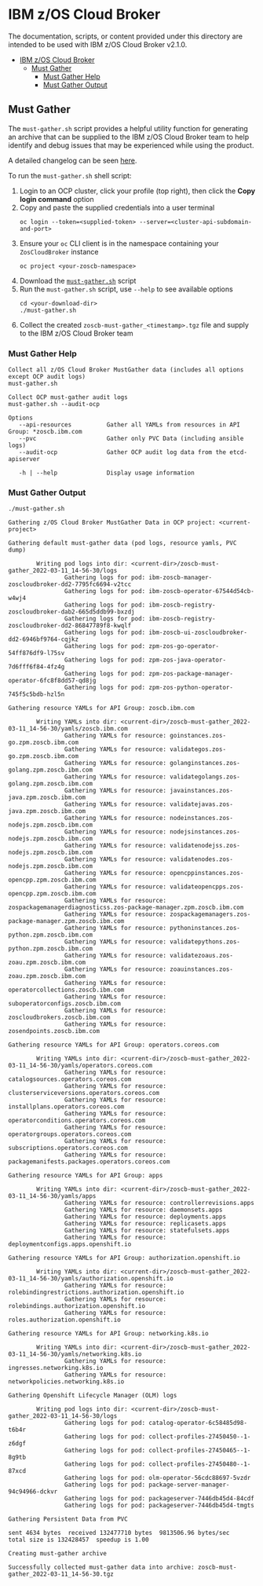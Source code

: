 # IBM z/OS Cloud Broker
The documentation, scripts, or content provided under this directory are intended to be used with IBM z/OS Cloud Broker v2.1.0. 

- [IBM z/OS Cloud Broker](#ibm-zos-cloud-broker)
  - [Must Gather](#must-gather)
    - [Must Gather Help](#must-gather-help)
    - [Must Gather Output](#must-gather-output)
## Must Gather
The `must-gather.sh` script provides a helpful utility function for generating an archive that can be supplied to the
IBM z/OS Cloud Broker team to help identify and debug issues that may be experienced while using the product.

A detailed changelog can be seen [here](CHANGELOG.md).

To run the `must-gather.sh` shell script:

1. Login to an OCP cluster, click your profile (top right), then click the **Copy login command** option
1. Copy and paste the supplied credentials into a user terminal
    ```
    oc login --token=<supplied-token> --server=<cluster-api-subdomain-and-port>
    ```
1. Ensure your `oc` CLI client is in the namespace containing your `ZosCloudBroker` instance
    ```
    oc project <your-zoscb-namespace>
    ```
1. Download the [`must-gather.sh`](https://raw.githubusercontent.com/IBM/z-and-cloud-modernization-stack-community/main/zoscb/must-gather.sh) script
1. Run the `must-gather.sh` script, use `--help` to see available options
    ```
    cd <your-download-dir>
    ./must-gather.sh
    ```
1. Collect the created `zoscb-must-gather_<timestamp>.tgz` file and supply to the IBM z/OS Cloud Broker team

### Must Gather Help
```
Collect all z/OS Cloud Broker MustGather data (includes all options except OCP audit logs)
must-gather.sh

Collect OCP must-gather audit logs
must-gather.sh --audit-ocp

Options
   --api-resources          Gather all YAMLs from resources in API Group: *zoscb.ibm.com
   --pvc                    Gather only PVC Data (including ansible logs)
   --audit-ocp              Gather OCP audit log data from the etcd-apiserver

   -h | --help              Display usage information
```

### Must Gather Output
```
./must-gather.sh 

Gathering z/OS Cloud Broker MustGather Data in OCP project: <current-project>

Gathering default must-gather data (pod logs, resource yamls, PVC dump)

        Writing pod logs into dir: <current-dir>/zoscb-must-gather_2022-03-11_14-56-30/logs
                Gathering logs for pod: ibm-zoscb-manager-zoscloudbroker-dd2-7795fc6694-v2tcc
                Gathering logs for pod: ibm-zoscb-operator-67544d54cb-w4wj4
                Gathering logs for pod: ibm-zoscb-registry-zoscloudbroker-dab2-665d5ddb99-bxzdj
                Gathering logs for pod: ibm-zoscb-registry-zoscloudbroker-dd2-86847789f8-kwqlf
                Gathering logs for pod: ibm-zoscb-ui-zoscloudbroker-dd2-6946bf9764-cqjkz
                Gathering logs for pod: zpm-zos-go-operator-54ff876df9-l75sv
                Gathering logs for pod: zpm-zos-java-operator-7d6fff6f84-4fz4g
                Gathering logs for pod: zpm-zos-package-manager-operator-6fc8f8dd57-qd8jg
                Gathering logs for pod: zpm-zos-python-operator-745f5c5bdb-hzl5n

Gathering resource YAMLs for API Group: zoscb.ibm.com

        Writing YAMLs into dir: <current-dir>/zoscb-must-gather_2022-03-11_14-56-30/yamls/zoscb.ibm.com
                Gathering YAMLs for resource: goinstances.zos-go.zpm.zoscb.ibm.com
                Gathering YAMLs for resource: validategos.zos-go.zpm.zoscb.ibm.com
                Gathering YAMLs for resource: golanginstances.zos-golang.zpm.zoscb.ibm.com
                Gathering YAMLs for resource: validategolangs.zos-golang.zpm.zoscb.ibm.com
                Gathering YAMLs for resource: javainstances.zos-java.zpm.zoscb.ibm.com
                Gathering YAMLs for resource: validatejavas.zos-java.zpm.zoscb.ibm.com
                Gathering YAMLs for resource: nodeinstances.zos-nodejs.zpm.zoscb.ibm.com
                Gathering YAMLs for resource: nodejsinstances.zos-nodejs.zpm.zoscb.ibm.com
                Gathering YAMLs for resource: validatenodejss.zos-nodejs.zpm.zoscb.ibm.com
                Gathering YAMLs for resource: validatenodes.zos-nodejs.zpm.zoscb.ibm.com
                Gathering YAMLs for resource: opencppinstances.zos-opencpp.zpm.zoscb.ibm.com
                Gathering YAMLs for resource: validateopencpps.zos-opencpp.zpm.zoscb.ibm.com
                Gathering YAMLs for resource: zospackagemanagerdiagnosticss.zos-package-manager.zpm.zoscb.ibm.com
                Gathering YAMLs for resource: zospackagemanagers.zos-package-manager.zpm.zoscb.ibm.com
                Gathering YAMLs for resource: pythoninstances.zos-python.zpm.zoscb.ibm.com
                Gathering YAMLs for resource: validatepythons.zos-python.zpm.zoscb.ibm.com
                Gathering YAMLs for resource: validatezoaus.zos-zoau.zpm.zoscb.ibm.com
                Gathering YAMLs for resource: zoauinstances.zos-zoau.zpm.zoscb.ibm.com
                Gathering YAMLs for resource: operatorcollections.zoscb.ibm.com
                Gathering YAMLs for resource: suboperatorconfigs.zoscb.ibm.com
                Gathering YAMLs for resource: zoscloudbrokers.zoscb.ibm.com
                Gathering YAMLs for resource: zosendpoints.zoscb.ibm.com

Gathering resource YAMLs for API Group: operators.coreos.com

        Writing YAMLs into dir: <current-dir>/zoscb-must-gather_2022-03-11_14-56-30/yamls/operators.coreos.com
                Gathering YAMLs for resource: catalogsources.operators.coreos.com
                Gathering YAMLs for resource: clusterserviceversions.operators.coreos.com
                Gathering YAMLs for resource: installplans.operators.coreos.com
                Gathering YAMLs for resource: operatorconditions.operators.coreos.com
                Gathering YAMLs for resource: operatorgroups.operators.coreos.com
                Gathering YAMLs for resource: subscriptions.operators.coreos.com
                Gathering YAMLs for resource: packagemanifests.packages.operators.coreos.com

Gathering resource YAMLs for API Group: apps

        Writing YAMLs into dir: <current-dir>/zoscb-must-gather_2022-03-11_14-56-30/yamls/apps
                Gathering YAMLs for resource: controllerrevisions.apps
                Gathering YAMLs for resource: daemonsets.apps
                Gathering YAMLs for resource: deployments.apps
                Gathering YAMLs for resource: replicasets.apps
                Gathering YAMLs for resource: statefulsets.apps
                Gathering YAMLs for resource: deploymentconfigs.apps.openshift.io

Gathering resource YAMLs for API Group: authorization.openshift.io

        Writing YAMLs into dir: <current-dir>/zoscb-must-gather_2022-03-11_14-56-30/yamls/authorization.openshift.io
                Gathering YAMLs for resource: rolebindingrestrictions.authorization.openshift.io
                Gathering YAMLs for resource: rolebindings.authorization.openshift.io
                Gathering YAMLs for resource: roles.authorization.openshift.io

Gathering resource YAMLs for API Group: networking.k8s.io

        Writing YAMLs into dir: <current-dir>/zoscb-must-gather_2022-03-11_14-56-30/yamls/networking.k8s.io
                Gathering YAMLs for resource: ingresses.networking.k8s.io
                Gathering YAMLs for resource: networkpolicies.networking.k8s.io

Gathering Openshift Lifecycle Manager (OLM) logs

        Writing pod logs into dir: <current-dir>/zoscb-must-gather_2022-03-11_14-56-30/logs
                Gathering logs for pod: catalog-operator-6c58485d98-t6b4r
                Gathering logs for pod: collect-profiles-27450450--1-z6dgf
                Gathering logs for pod: collect-profiles-27450465--1-8g9tb
                Gathering logs for pod: collect-profiles-27450480--1-87xcd
                Gathering logs for pod: olm-operator-56cdc88697-5vzdr
                Gathering logs for pod: package-server-manager-94c94966-dckvr
                Gathering logs for pod: packageserver-7446db45d4-84cdf
                Gathering logs for pod: packageserver-7446db45d4-tmgts

Gathering Persistent Data from PVC

sent 4634 bytes  received 132477710 bytes  9813506.96 bytes/sec
total size is 132428457  speedup is 1.00

Creating must-gather archive

Successfully collected must-gather data into archive: zoscb-must-gather_2022-03-11_14-56-30.tgz
```